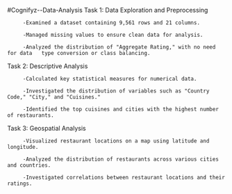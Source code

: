 #Cognifyz--Data-Analysis
Task 1: Data Exploration and Preprocessing

         -Examined a dataset containing 9,561 rows and 21 columns.

         -Managed missing values to ensure clean data for analysis.

         -Analyzed the distribution of "Aggregate Rating," with no need for data   type conversion or class balancing.



Task 2: Descriptive Analysis

         -Calculated key statistical measures for numerical data.

         -Investigated the distribution of variables such as "Country Code," "City," and "Cuisines."

         -Identified the top cuisines and cities with the highest number of restaurants.



Task 3: Geospatial Analysis

         -Visualized restaurant locations on a map using latitude and longitude.

         -Analyzed the distribution of restaurants across various cities and countries.

         -Investigated correlations between restaurant locations and their ratings.
